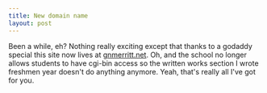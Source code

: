 ```yaml
---
title: New domain name
layout: post
---
```


Been a while, eh? Nothing really exciting except that thanks to a
godaddy special this site now lives at
[gnmerritt.net](http://gnmerritt.net). Oh, and the school no
longer allows students to have cgi-bin access so the written works
section I wrote freshmen year doesn't do anything anymore. Yeah,
that's really all I've got for you.